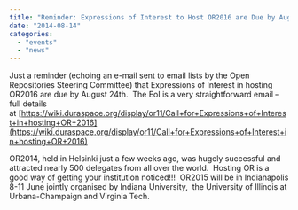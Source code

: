 ```yaml
---
title: "Reminder: Expressions of Interest to Host OR2016 are Due by Aug. 24"
date: "2014-08-14"
categories: 
  - "events"
  - "news"
---
```


Just a reminder (echoing an e-mail sent to email lists by the Open Repositories Steering Committee) that Expressions of Interest in hosting OR2016 are due by August 24th.  The EoI is a very straightforward email – full details at [https://wiki.duraspace.org/display/or11/Call+for+Expressions+of+Interest+in+hosting+OR+2016](https://wiki.duraspace.org/display/or11/Call+for+Expressions+of+Interest+in+hosting+OR+2016)

OR2014, held in Helsinki just a few weeks ago, was hugely successful and attracted nearly 500 delegates from all over the world.  Hosting OR is a good way of getting your institution noticed!!!  OR2015 will be in Indianapolis 8-11 June jointly organised by Indiana University,  the University of Illinois at Urbana-Champaign and Virginia Tech.
